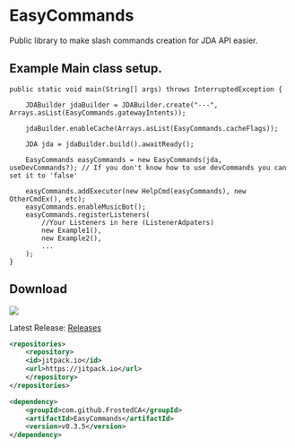 # EasyCommands
Public library to make slash commands creation for JDA API easier.

## Example Main class setup.

    public static void main(String[] args) throws InterruptedException {

        JDABuilder jdaBuilder = JDABuilder.create("---", Arrays.asList(EasyCommands.gatewayIntents));
        
        jdaBuilder.enableCache(Arrays.asList(EasyCommands.cacheFlags));

        JDA jda = jdaBuilder.build().awaitReady();

        EasyCommands easyCommands = new EasyCommands(jda, useDevCommands?); // If you don't know how to use devCommands you can set it to 'false'

        easyCommands.addExecutor(new HelpCmd(easyCommands), new OtherCmdEx(), etc);
        easyCommands.enableMusicBot();
        easyCommands.registerListeners(
            //Your Listeners in here (ListenerAdpaters)
            new Example1(),
            new Example2(),
            ...
        );
    }

## Download
[![](https://jitpack.io/v/FrostedCA/EasyCommands.svg)](https://jitpack.io/#FrostedCA/EasyCommands)

Latest Release: [Releases](https://github.com/FrostedCA/EasyCommands/releases/tag/v0.3.5)
```pom.xml
<repositories>
    <repository>
	<id>jitpack.io</id>
	<url>https://jitpack.io</url>
    </repository>
</repositories>
```
```pom.xml
<dependency>
    <groupId>com.github.FrostedCA</groupId>
	<artifactId>EasyCommands</artifactId>
	<version>v0.3.5</version>
</dependency>
```
